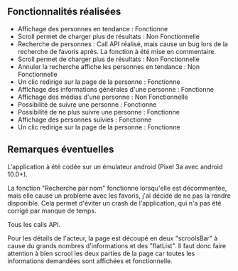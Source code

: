 ## Fonctionnalités réalisées

* Affichage des personnes en tendance : Fonctionne
* Scroll permet de charger plus de résultats : Non Fonctionnelle
* Recherche de personnes : Call API réalisé, mais cause un bug lors de la recherche de favoris après. La fonction à été mise en commentaire.
* Scroll permet de charger plus de résultats :  Non Fonctionnelle
* Annuler la recherche affiche les personnes en tendance : Non Fonctionnelle
* Un clic redirige sur la page de la personne : Fonctionne
* Affichage des informations générales d'une personne : Fonctionne
* Affichage des médias d'une personne : Non Fonctionnelle
* Possibilité de suivre une personne : Fonctionne
* Possibilité de ne plus suivre une personne : Fonctionne
* Affichage des personnes suivies : Fonctionne
* Un clic redirige sur la page de la personne : Fonctionne


## Remarques éventuelles

L'application à été codée sur un émulateur android (Pixel 3a avec android 10.0+).

La fonction "Recherche par nom" fonctionne lorsqu'elle est décommentée, mais elle cause un problème avec les favoris, j'ai décidé de ne pas la rendre disponible. 
Cela permet d'éviter un crash de l'application, qui n'a pas été corrigé par manque de temps.

Tous les calls API. 

Pour les détails de l'acteur, la page est découpé en deux "scroolsBar" à cause du grands nombres d'informations et des "flatList". Il faut donc faire attention à bien scrool les deux parties de la page car toutes les informations demandées sont affichées et fonctionnelle.